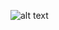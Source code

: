 ![alt text]([https://github.com/[username]/[reponame]/blob/[branch]/image.jpg?raw=true](https://github.com/rockyall/ricardoall-website/blob/main/ricardoall.png))
